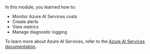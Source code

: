 In this module, you learned how to:

- Monitor Azure AI Services costs
- Create alerts
- View metrics
- Manage diagnostic logging

To learn more about Azure AI Services, refer to the [Azure AI Services documentation](/azure/ai-services/what-are-ai-services).
